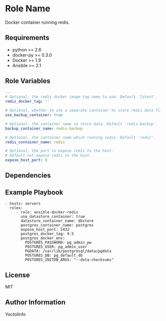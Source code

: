 Role Name
=========

Docker container running redis.

Requirements
------------

- python >= 2.6
- docker-py >= 0.3.0
- Docker >= 1.9
- Ansible >= 2.1

Role Variables
--------------

```yaml
---
# Optional, the redis docker image tag name to use. Default 'latest'.
redis_docker_tag: ''

# Optional, whether to use a separate container to store redis data files.
use_backup_container: true

# Optional, the container name to store data. Default 'redis-backup'.
backup_container_name: redis-backup

# Optional, the container name which running redis. Default 'redis'.
redis_container_name: redis

# Optional, the port to expose redis to the host.
# Default not expose redis to the host.
expose_host_port: 0

```

Dependencies
------------


Example Playbook
----------------

    - hosts: servers
      roles:
         - role: ansible-docker-redis
           use_datastore_container: true
           datastore_container_name: dbstore
           postgres_container_name: postgres
           expose_host_port: 5432
           postgres_docker_tag: 9.5
           postgres_docker_env:
             POSTGRES_PASSWORD: pg_admin_pw
             POSTGRES_USER: pg_admin_user
             PGDATA: /var/lib/postgresql/data/pgdata
             POSTGRES_DB: pg_default_db
             POSTGRES_INITDB_ARGS: "--data-checksums"


License
-------

MIT

Author Information
------------------

YoctolInfo
